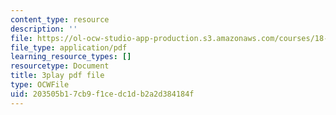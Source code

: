 ```yaml
---
content_type: resource
description: ''
file: https://ol-ocw-studio-app-production.s3.amazonaws.com/courses/18-06sc-linear-algebra-fall-2011/203505b17cb9f1cedc1db2a2d384184f_0oBJN8F616U.pdf
file_type: application/pdf
learning_resource_types: []
resourcetype: Document
title: 3play pdf file
type: OCWFile
uid: 203505b1-7cb9-f1ce-dc1d-b2a2d384184f
---
```

